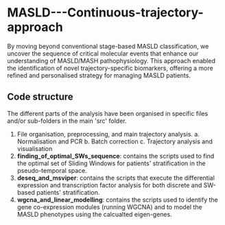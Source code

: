 # MASLD---Continuous-trajectory-approach
By moving beyond conventional stage-based MASLD classification, we uncover the sequence of critical molecular events that enhance our understanding of MASLD/MASH pathophysiology. This approach enabled the identification of novel trajectory-specific biomarkers, offering a more refined and personalised strategy for managing MASLD patients.


## Code structure

The different parts of the analysis have been organised in specific files and/or sub-folders in the main 'src' folder.

1. File organisation, preprocessing, and main trajectory analysis.
   a. Normalisation and PCR
   b. Batch correction
   c. Trajectory analysis and visualisation
2. **finding_of_optimal_SWs_sequence**: contains the scripts used to find the optimal set of Sliding Windows for patients' stratification in the pseudo-temporal space.
3. **deseq_and_msviper**: contains the scripts that execute the differential expression and transcription factor analysis for both discrete and SW-based patients' stratification.
4. **wgcna_and_linear_modelling**: contains the scripts used to identify the gene co-expression modules (running WGCNA) and to model the MASLD phenotypes using the calcualted eigen-genes.

